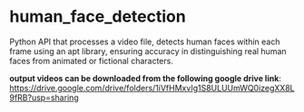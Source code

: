 # human_face_detection
Python API that processes a video file, detects human faces within each frame using an apt library, ensuring accuracy in distinguishing real human faces from animated or fictional characters.

**output videos can be downloaded from the following google drive link**: https://drive.google.com/drive/folders/1iVfHMxvIg1S8ULUUmWQ0izegXX8L9fRB?usp=sharing
